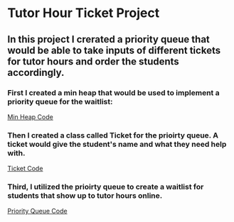 # Tutor Hour Ticket Project

## In this project I crerated  a priority queue that would be able to take inputs of different tickets for tutor hours and order the students accordingly. 

### First I created a min heap that would be used to implement a priority queue for the waitlist:

[Min Heap Code](https://raw.githubusercontent.com/jahyng/cse12-wi22-pa7-Heaps-and-Priority-Queue-Starter/main/MyMinHeap.java)


### Then I created a class called Ticket for the prioirty queue. A ticket would give the student's name and what they need help with.  

[Ticket Code](https://raw.githubusercontent.com/jahyng/cse12-wi22-pa7-Heaps-and-Priority-Queue-Starter/main/Ticket.java)

### Third, I utilized the prioirty queue to create a waitlist for students that show up to tutor hours online.

[Priority Queue Code](https://raw.githubusercontent.com/jahyng/cse12-wi22-pa7-Heaps-and-Priority-Queue-Starter/main/Autograder.java)